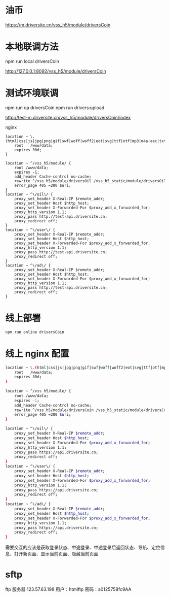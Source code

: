 # 油币

https://m.driversite.cn/vss_h5/module/driversCoin


# 本地联调方法

npm run local driversCoin

http://127.0.0.1:8092/vss_h5/module/driversCoin

# 测试环境联调

npm run qa driversCoin
npm run drivers:upload

http://test-m.driversite.cn/vss_h5/module/driversCoin/index

nginx
``` 
location ~ \.(html|css|js|jpg|png|gif|swf|woff|woff2|eot|svg|ttf|otf|mp3|m4a|aac|txt)$ {
    root   /www/data;
    expires 30d;
}
    
location ~ ^/vss_h5/module/ {
    root /www/data;
    expires -1;
    add_header Cache-control no-cache;
    rewrite ^/vss_h5/module/driversOil /vss_h5_static/module/driversOil.html break;
    error_page 405 =200 $uri;
}
location ~ ^\/oil\/ {
    proxy_set_header X-Real-IP $remote_addr;
    proxy_set_header Host $http_host;
    proxy_set_header X-Forwarded-For $proxy_add_x_forwarded_for;
    proxy_http_version 1.1;
    proxy_pass http://test-api.driversite.cn;
    proxy_redirect off;
}
location ~ ^\/user\/ {
    proxy_set_header X-Real-IP $remote_addr;
    proxy_set_header Host $http_host;
    proxy_set_header X-Forwarded-For $proxy_add_x_forwarded_for;
    proxy_http_version 1.1;
    proxy_pass http://test-api.driversite.cn;
    proxy_redirect off;
}
location ~ ^\/ad\/ {
    proxy_set_header X-Real-IP $remote_addr;
    proxy_set_header Host $http_host;
    proxy_set_header X-Forwarded-For $proxy_add_x_forwarded_for;
    proxy_http_version 1.1;
    proxy_pass http://test-api.driversite.cn;
    proxy_redirect off;
}
```

# 线上部署
```
npm run online driversCoin
```

# 线上 nginx 配置

``` bash
location ~ \.(html|css|js|jpg|png|gif|swf|woff|woff2|eot|svg|ttf|otf|mp3|m4a|aac|txt)$ {
    root   /www/data;
    expires 30d;
}
    
location ~ ^/vss_h5/module/ {
    root /www/data;
    expires -1;
    add_header Cache-control no-cache;
    rewrite ^/vss_h5/module/driversCoin /vss_h5_static/module/driversCoin.html break;
    error_page 405 =200 $uri;
}

location ~ ^\/oil\/ {
    proxy_set_header X-Real-IP $remote_addr;
    proxy_set_header Host $http_host;
    proxy_set_header X-Forwarded-For $proxy_add_x_forwarded_for;
    proxy_http_version 1.1;
    proxy_pass https://api.driversite.cn;
    proxy_redirect off;
}
location ~ ^\/user\/ {
    proxy_set_header X-Real-IP $remote_addr;
    proxy_set_header Host $http_host;
    proxy_set_header X-Forwarded-For $proxy_add_x_forwarded_for;
    proxy_http_version 1.1;
    proxy_pass https://api.driversite.cn;
    proxy_redirect off;
}
location ~ ^\/ad\/ {
    proxy_set_header X-Real-IP $remote_addr;
    proxy_set_header Host $http_host;
    proxy_set_header X-Forwarded-For $proxy_add_x_forwarded_for;
    proxy_http_version 1.1;
    proxy_pass https://api.driversite.cn;
    proxy_redirect off;
}
```



需要交互的应该是获取登录状态、中途登录、中途登录后返回状态、导航、定位信息、打开新页面、显示当前页面、隐藏当前页面

# sftp
ftp 服务器 123.57.63.198 
用户：htmlftp
密码：a0125758fc9AA
